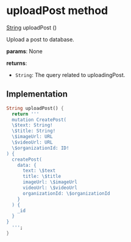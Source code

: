 


# uploadPost method








[String](https://api.flutter.dev/flutter/dart-core/String-class.html) uploadPost
()





<p>Upload a post to database.</p>
<p><strong>params</strong>:
  None</p>
<p><strong>returns</strong>:</p>
<ul>
<li><code>String</code>: The query related to uploadingPost.</li>
</ul>



## Implementation

```dart
String uploadPost() {
  return '''
  mutation CreatePost(
  \$text: String!
  \$title: String!
  \$imageUrl: URL
  \$videoUrl: URL
  \$organizationId: ID!
) {
  createPost(
    data: {
      text: \$text
      title: \$title
      imageUrl: \$imageUrl
      videoUrl: \$videoUrl
      organizationId: \$organizationId
    }
  ) {
    _id
  }
}
  ''';
}
```







